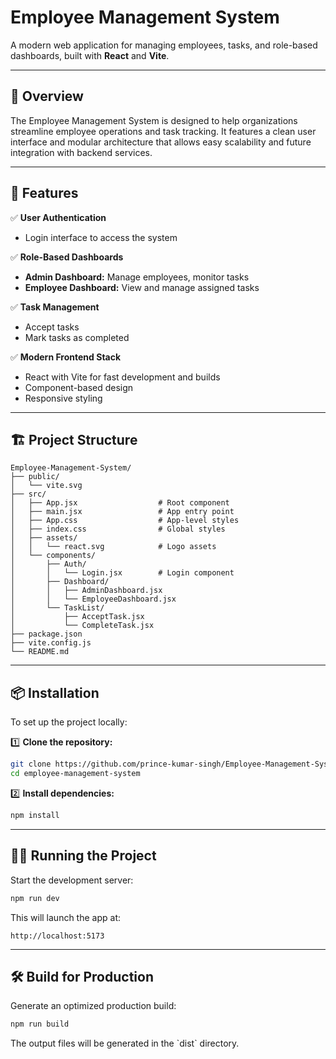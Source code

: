 
# Employee Management System

A modern web application for managing employees, tasks, and role-based dashboards, built with **React** and **Vite**.

---

## 🌟 Overview

The Employee Management System is designed to help organizations streamline employee operations and task tracking. It features a clean user interface and modular architecture that allows easy scalability and future integration with backend services.

---

## 🚀 Features

✅ **User Authentication**
- Login interface to access the system

✅ **Role-Based Dashboards**
- **Admin Dashboard:** Manage employees, monitor tasks
- **Employee Dashboard:** View and manage assigned tasks

✅ **Task Management**
- Accept tasks
- Mark tasks as completed

✅ **Modern Frontend Stack**
- React with Vite for fast development and builds
- Component-based design
- Responsive styling

---

## 🏗️ Project Structure

```
Employee-Management-System/
├── public/
│   └── vite.svg
├── src/
│   ├── App.jsx                  # Root component
│   ├── main.jsx                 # App entry point
│   ├── App.css                  # App-level styles
│   ├── index.css                # Global styles
│   ├── assets/
│   │   └── react.svg            # Logo assets
│   └── components/
│       ├── Auth/
│       │   └── Login.jsx        # Login component
│       ├── Dashboard/
│       │   ├── AdminDashboard.jsx
│       │   └── EmployeeDashboard.jsx
│       └── TaskList/
│           ├── AcceptTask.jsx
│           └── CompleteTask.jsx
├── package.json
├── vite.config.js
└── README.md
```


---

## 📦 Installation

To set up the project locally:

1️⃣ **Clone the repository:**

```bash
git clone https://github.com/prince-kumar-singh/Employee-Management-System.git
cd employee-management-system
```

2️⃣ **Install dependencies:**

```bash
npm install
```

---

## 🧑‍💻 Running the Project

Start the development server:

```bash
npm run dev
```

This will launch the app at:

```
http://localhost:5173
```

---

## 🛠️ Build for Production

Generate an optimized production build:

```bash
npm run build
```

The output files will be generated in the \`dist\` directory.

